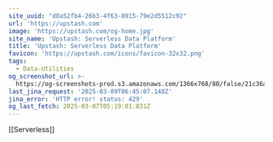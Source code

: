 ```yaml
---
site_uuid: "d8a52fb4-26b3-4f63-8915-79e2d5512c92"
url: 'https://upstash.com'
image: 'https://upstash.com/og-home.jpg'
site_name: 'Upstash: Serverless Data Platform'
title: 'Upstash: Serverless Data Platform'
favicon: 'https://upstash.com/icons/favicon-32x32.png'
tags:
  - Data-Utilities
og_screenshot_url: >-
  https://og-screenshots-prod.s3.amazonaws.com/1366x768/80/false/21c36a6ace2468d35f42ec70c5d444375969f2e50d7361e22dd238059551a448.jpeg
last_jina_request: '2025-03-09T06:45:07.148Z'
jina_error: 'HTTP error! status: 429'
og_last_fetch: 2025-03-07T05:19:01.831Z
---
```

[[Serverless]]
